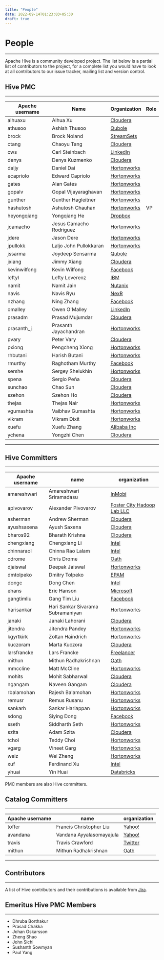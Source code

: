 ```yaml
---
title: "People"
date: 2022-09-14T01:23:03+05:30
draft: true
---
```


<!---
  Licensed to the Apache Software Foundation (ASF) under one
  or more contributor license agreements.  See the NOTICE file
  distributed with this work for additional information
  regarding copyright ownership.  The ASF licenses this file
  to you under the Apache License, Version 2.0 (the
  "License"); you may not use this file except in compliance
  with the License.  You may obtain a copy of the License at

  http://www.apache.org/licenses/LICENSE-2.0

  Unless required by applicable law or agreed to in writing,
  software distributed under the License is distributed on an
  "AS IS" BASIS, WITHOUT WARRANTIES OR CONDITIONS OF ANY
  KIND, either express or implied.  See the License for the
  specific language governing permissions and limitations
  under the License. -->

# People
---


Apache Hive is a community developed project. The list below is a partial
list of contributors to the project, for a complete list you would have to look
at all contributors to our issue tracker, mailing list and version control.



## Hive PMC
---

| Apache username | Name                    | Organization                                       | Role |
|-----------------|-------------------------|----------------------------------------------------|------|
| aihuaxu         | Aihua Xu                | <a href="http://cloudera.com/">Cloudera</a>        |      |
| athusoo         | Ashish Thusoo           | <a href="http://qubole.com/">Qubole</a>            |      |
| brock           | Brock Noland            | <a href="http://streamsets.com/">StreamSets</a>    |      |
| ctang           | Chaoyu Tang             | <a href="http://cloudera.com/">Cloudera</a>        |      |
| cws             | Carl Steinbach          | <a href="http://linkedin.com">LinkedIn</a>         |      |
| denys           | Denys Kuzmenko          | <a href="http://cloudera.com/">Cloudera</a>        |      |
| daijy           | Daniel Dai              | <a href="http://hortonworks.com/">Hortonworks</a>  |      |
| ecapriolo       | Edward Capriolo         | <a href="http://hortonworks.com/">Hortonworks</a>  |      |
| gates           | Alan Gates              | <a href="http://hortonworks.com/">Hortonworks</a>  |      |
| gopalv          | Gopal Vijayaraghavan    | <a href="http://hortonworks.com/">Hortonworks</a>  |      |
| gunther         | Gunther Hagleitner      | <a href="http://hortonworks.com/">Hortonworks</a>  |      |
| hashutosh       | Ashutosh Chauhan        | <a href="http://hortonworks.com/">Hortonworks</a>  | VP   |
| heyongqiang     | Yongqiang He            | <a href="http://dropbox.com/">Dropbox</a>          |      |
| jcamacho        | Jesus Camacho Rodriguez | <a href="http://hortonworks.com/">Hortonworks</a>  |      |
| jdere           | Jason Dere              | <a href="http://hortonworks.com/">Hortonworks</a>  |      |
| jpullokk        | Laljo John Pullokkaran  | <a href="http://hortonworks.com/">Hortonworks</a>  |      |
| jssarma         | Joydeep Sensarma        | <a href="http://qubole.com/">Qubole</a>            |      |
| jxiang          | Jimmy Xiang             | <a href="http://cloudera.com/">Cloudera</a>        |      |
| kevinwilfong    | Kevin Wilfong           | <a href="http://facebook.com/">Facebook</a>        |      |
| leftyl          | Lefty Leverenz          | <a href="https://www.ibm.com/">IBM</a>             |      |
| namit           | Namit Jain              | <a href="http://www.nutanix.com/">Nutanix</a>      |      |
| navis           | Navis Ryu               | <a href="http://nexr.com/">NexR</a>                |      |
| nzhang          | Ning Zhang              | <a href="http://facebook.com/">Facebook</a>        |      |
| omalley         | Owen O'Malley           | <a href="http://linkedin.com/">LinkedIn</a>        |      |
| prasadm         | Prasad Mujumdar         | <a href="http://cloudera.com/">Cloudera</a>        |      |
| prasanth_j      | Prasanth Jayachandran   | <a href="http://hortonworks.com/">Hortonworks</a>  |      |
| pvary           | Peter Vary              | <a href="http://cloudera.com/">Cloudera</a>        |      |
| pxiong          | Pengcheng Xiong         | <a href="http://hortonworks.com/">Hortonworks</a>  |      |
| rhbutani        | Harish Butani           | <a href="http://hortonworks.com/">Hortonworks</a>  |      |
| rmurthy         | Raghotham Murthy        | <a href="http://facebook.com/">Facebook</a>        |      |
| sershe          | Sergey Shelukhin        | <a href="http://hortonworks.com/">Hortonworks</a>  |      |
| spena           | Sergio Peña             | <a href="http://cloudera.com/">Cloudera</a>        |      |
| sunchao         | Chao Sun                | <a href="http://cloudera.com/">Cloudera</a>        |      |
| szehon          | Szehon Ho               | <a href="http://cloudera.com/">Cloudera</a>        |      |
| thejas          | Thejas Nair             | <a href="http://hortonworks.com/">Hortonworks</a>  |      |
| vgumashta       | Vaibhav Gumashta        | <a href="http://hortonworks.com/">Hortonworks</a>  |      |
| vikram          | Vikram Dixit            | <a href="http://hortonworks.com/">Hortonworks</a>  |      |
| xuefu           | Xuefu Zhang             | <a href="https://www.alibaba.com/">Alibaba Inc</a> |      |
| ychena          | Yongzhi Chen            | <a href="http://cloudera.com/">Cloudera</a>        |      |

---
## Hive Committers
---
| Apache username | name                              | organization                                                                 |
|-----------------|-----------------------------------|------------------------------------------------------------------------------|
| amareshwari     | Amareshwari Sriramadasu           | <a href="http://www.inmobi.com/">InMobi</a>                                  |
| apivovarov      | Alexander Pivovarov               | <a href="http://fostercitylab.crabdance.com/">Foster City Hadoop Lab LLC</a> |
| asherman        | Andrew Sherman                    | <a href="http://cloudera.com/">Cloudera</a>                                  |
| ayushsaxena     | Ayush Saxena                      | <a href="http://cloudera.com/">Cloudera</a>                                  |
| bharos92        | Bharath Krishna                   | <a href="http://cloudera.com/">Cloudera</a>                                  |
| chengxiang      | Chengxiang Li                     | <a href="http://intel.com/">Intel</a>                                        |
| chinnaraol      | Chinna Rao Lalam                  | <a href="http://intel.com/">Intel</a>                                        |
| cdrome          | Chris Drome                       | <a href="https://www.oath.com/">Oath</a>                                     |
| djaiswal        | Deepak Jaiswal                    | <a href="http://hortonworks.com/">Hortonworks</a>                            |
| dmtolpeko       | Dmitry Tolpeko                    | <a href="http://www.epam.com/">EPAM</a>                                      |
| dongc           | Dong Chen                         | <a href="http://intel.com/">Intel</a>                                        |
| ehans           | Eric Hanson                       | <a href="http://microsoft.com">Microsoft</a>                                 |
| gangtimliu      | Gang Tim Liu                      | <a href="http://facebook.com/">Facebook</a>                                  |
| harisankar      | Hari Sankar Sivarama Subramaniyan | <a href="http://hortonworks.com/">Hortonworks</a>                            |
| janaki          | Janaki Lahorani                   | <a href="http://cloudera.com/">Cloudera</a>                                  |
| jitendra        | Jitendra Pandey                   | <a href="http://hortonworks.com/">Hortonworks</a>                            |
| kgyrtkirk       | Zoltan Haindrich                  | <a href="http://hortonworks.com/">Hortonworks</a>                            |
| kuczoram        | Marta Kuczora                     | <a href="http://cloudera.com/">Cloudera</a>                                  |
| larsfrancke     | Lars Francke                      | <a href="http://lars-francke.de/en/">Freelancer</a>                          |
| mithun          | Mithun Radhakrishnan              | <a href="https://www.oath.com/">Oath</a>                                     |
| mmccline        | Matt McCline                      | <a href="http://hortonworks.com/">Hortonworks</a>                            |
| mohits          | Mohit Sabharwal                   | <a href="http://cloudera.com/">Cloudera</a>                                  |
| ngangam         | Naveen Gangam                     | <a href="http://cloudera.com/">Cloudera</a>                                  |
| rbalamohan      | Rajesh Balamohan                  | <a href="http://hortonworks.com/">Hortonworks</a>                            |
| remusr          | Remus Rusanu                      | <a href="http://hortonworks.com/">Hortonworks</a>                            |
| sankarh         | Sankar Hariappan                  | <a href="http://hortonworks.com/">Hortonworks</a>                            |
| sdong           | Siying Dong                       | <a href="http://facebook.com/">Facebook</a>                                  |
| sseth           | Siddharth Seth                    | <a href="http://hortonworks.com/">Hortonworks</a>                            |
| szita           | Adam Szita                        | <a href="http://cloudera.com/">Cloudera</a>                                  |
| tchoi           | Teddy Choi                        | <a href="http://hortonworks.com/">Hortonworks</a>                            |
| vgarg           | Vineet Garg                       | <a href="http://hortonworks.com/">Hortonworks</a>                            |
| weiz            | Wei Zheng                         | <a href="http://hortonworks.com/">Hortonworks</a>                            |
| xuf             | Ferdinand Xu                      | <a href="http://intel.com/">Intel</a>                                        |
| yhuai           | Yin Huai                          | <a href="http://databricks.com/">Databricks</a>                              |

PMC members are also Hive committers.

## Catalog Committers
---
| Apache username | name                     | organization                             |
|-----------------|--------------------------|------------------------------------------|
| toffer          | Francis Christopher Liu  | <a href="http://yahoo.com/">Yahoo!</a>   |
| avandana        | Vandana Ayyalasomayajula | <a href="http://yahoo.com/">Yahoo!</a>   |
| travis          | Travis Crawford          | <a href="http://twitter.com">Twitter</a> |
| mithun          | Mithun Radhakrishnan     | <a href="https://www.oath.com/">Oath</a> |


---
## Contributors
---
A list of Hive contributors and their contributions is available from
[Jira](https://issues.apache.org/jira/secure/ConfigureReport.jspa?projectOrFilterId=project-12310843&amp;statistictype=assignees&amp;selectedProjectId=12310843&amp;reportKey=com.atlassian.jira.plugin.system.reports%3Apie-report&amp;Next=Next).

## Emeritus Hive PMC Members
---
* Dhruba Borthakur
* Prasad Chakka
* Johan Oskarsson
* Zheng Shao
* John Sichi
* Sushanth Sowmyan
* Paul Yang



